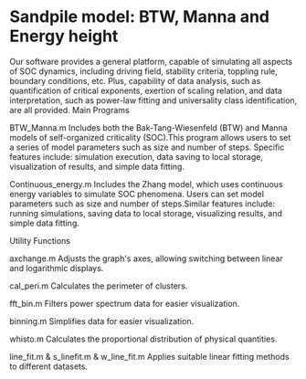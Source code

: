 # Sandpile model: BTW, Manna and Energy height
Our software provides a general platform, capable of simulating all aspects of SOC dynamics, including driving field, stability criteria, toppling rule, boundary conditions, etc.
Plus, capability of data analysis, such as quantification of critical exponents, exertion of scaling relation, and data interpretation, such as power-law fitting and universality class identification, are all provided. 
Main Programs

BTW_Manna.m
Includes both the Bak-Tang-Wiesenfeld (BTW) and Manna models of self-organized criticality (SOC).This program allows users to set a series of model parameters such as size and number of steps.
Specific features include: simulation execution, data saving to local storage, visualization of results, and simple data fitting.

Continuous_energy.m
Includes the Zhang model, which uses continuous energy variables to simulate SOC phenomena.
Users can set model parameters such as size and number of steps.Similar features include: running simulations, saving data to local storage, visualizing results, and simple data fitting.

Utility Functions

axchange.m
Adjusts the graph's axes, allowing switching between linear and logarithmic displays.

cal_peri.m
Calculates the perimeter of clusters.

fft_bin.m
Filters power spectrum data for easier visualization.

binning.m
Simplifies data for easier visualization.

whisto.m
Calculates the proportional distribution of physical quantities.

line_fit.m & s_linefit.m & w_line_fit.m
Applies suitable linear fitting methods to different datasets.
